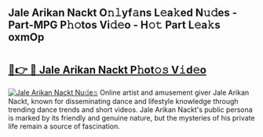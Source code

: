 ## Jale Arikan Nackt O𝚗𝚕yf𝚊ns L𝚎a𝚔ed N𝚞𝚍es - Part-MPG P𝚑𝚘tos Vi𝚍𝚎o - H𝚘𝚝 Part L𝚎a𝚔s oxmOp

# <h2><a href="http://kfcwke.oniu.top/?m=Jale+Arikan+Nackt">🔗👉 🔴 Jale Arikan Nackt P𝚑ot𝚘𝚜 V𝚒d𝚎o</a></h2>

[![Jale Arikan Nackt Nu𝚍e𝚜](https://i.imgur.com/0qMVB7G.gif)](http://kfcwke.oniu.top/?m=Jale+Arikan+Nackt)
Online artist and amusement giver Jale Arikan Nackt, known for disseminating dance and lifestyle knowledge through trending dance trends and short videos. Jale Arikan Nackt's public persona is marked by its friendly and genuine nature, but the mysteries of his private life remain a source of fascination.  
